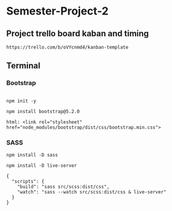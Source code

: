 <!-- supermetroid@stud.noroff.no -->

<!-- supermetroid -->

# Semester-Project-2

## Project trello board kaban and timing

```
https://trello.com/b/oVYcnmd4/kanban-template

```

## Terminal

### Bootstrap

```

npm init -y

npm install bootstrap@5.2.0

html: <link rel="stylesheet" href="node_modules/bootstrap/dist/css/bootstrap.min.css">

```

### SASS

```
npm install -D sass

npm install -D live-server

{
  "scripts": {
    "build": "sass src/scss:dist/css",
    "watch": "sass --watch src/scss:dist/css & live-server"
  }
}
```
